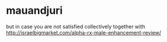 # mauandjuri
but in case you are not satisfied collectively together with http://israelbigmarket.com/alpha-rx-male-enhancement-review/
